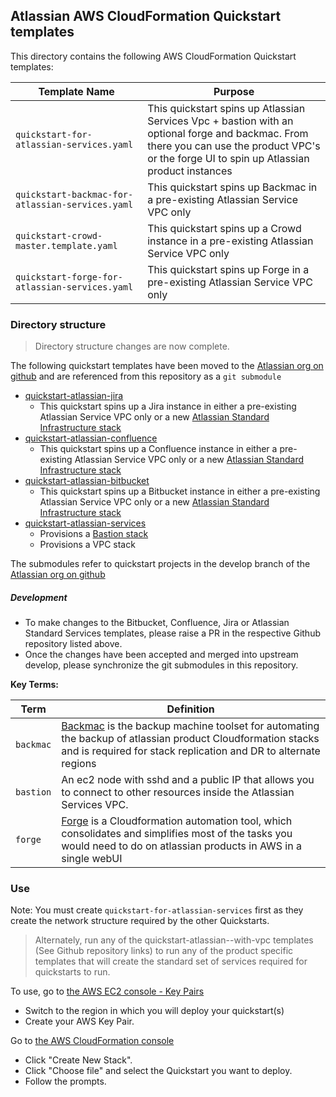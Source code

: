 ## Atlassian AWS CloudFormation Quickstart templates

This directory contains the following AWS CloudFormation Quickstart templates:

| Template Name | Purpose |
|---------------|-------------|
| `quickstart-for-atlassian-services.yaml` | This quickstart spins up Atlassian Services Vpc + bastion with an optional forge and backmac. From there you can use the product VPC's or the forge UI to spin up Atlassian product instances
| `quickstart-backmac-for-atlassian-services.yaml` | This quickstart spins up Backmac in a pre-existing Atlassian Service VPC only
| `quickstart-crowd-master.template.yaml` | This quickstart spins up a Crowd instance in a pre-existing Atlassian Service VPC only
| `quickstart-forge-for-atlassian-services.yaml` | This quickstart spins up Forge in a pre-existing Atlassian Service VPC only


### Directory structure

> Directory structure changes are now complete.

The following quickstart templates have been moved to the [Atlassian org on github](https://github.com/atlassian/) and are referenced from this repository as a `git submodule` 
  * [quickstart-atlassian-jira](https://github.com/atlassian/quickstart-atlassian-jira)
    - This quickstart spins up a Jira instance in either a pre-existing Atlassian Service VPC only or a new [Atlassian Standard Infrastructure stack](https://github.com/atlassian/quickstart-atlassian-services)
  * [quickstart-atlassian-confluence](https://github.com/atlassian/quickstart-atlassian-confluence)
      - This quickstart spins up a Confluence instance in either a pre-existing Atlassian Service VPC only or a new [Atlassian Standard Infrastructure stack](https://github.com/atlassian/quickstart-atlassian-services)
  * [quickstart-atlassian-bitbucket](https://github.com/atlassian/quickstart-atlassian-bitbucket)
      - This quickstart spins up a Bitbucket instance in either a pre-existing Atlassian Service VPC only or a new [Atlassian Standard Infrastructure stack](https://github.com/atlassian/quickstart-atlassian-services)
  * [quickstart-atlassian-services](https://github.com/atlassian/quickstart-atlassian-services) 
    - Provisions a [Bastion stack](https://github.com/atlassian/quickstart-atlassian-services/blob/master/quickstarts/quickstart-bastion-for-atlassian-services.yaml)
    - Provisions a VPC stack

The submodules refer to quickstart projects in the develop branch of the [Atlassian org on github](https://github.com/atlassian/)

##### Development

- To make changes to the Bitbucket, Confluence, Jira or Atlassian Standard Services templates, please raise a PR in the respective Github repository listed above.
- Once the changes have been accepted and merged into upstream develop, please synchronize the git submodules in this repository. 

**Key Terms:**

| Term | Definition |
|------|------------|
| `backmac` | [Backmac](https://community.atlassian.com/t5/Data-Center-articles/Introducing-Atlassian-CloudFormation-Backup-Machine/ba-p/881556#M25) is the backup machine toolset for automating the backup of atlassian product Cloudformation stacks and is required for stack replication and DR to alternate regions |
| `bastion` | An ec2 node with sshd and a public IP that allows you to connect to other resources inside the Atlassian Services VPC. |
| `forge` | [Forge](https://community.atlassian.com/t5/Data-Center-articles/Introducing-Atlassian-CloudFormation-Forge/ba-p/881551) is a Cloudformation automation tool, which consolidates and simplifies most of the tasks you would need to do on atlassian products in AWS in a single webUI  |

### Use

Note: You must create `quickstart-for-atlassian-services` first as they create the network structure required by the other Quickstarts. 
> Alternately, run any of the quickstart-atlassian-<PRODUCT>-with-vpc templates (See Github repository links) to run any of the product specific templates that will create the standard set of services required for quickstarts to run.  

To use, go to [the AWS EC2 console - Key Pairs](https://console.aws.amazon.com/ec2/v2/home?region=us-east-1#KeyPairs:sort=keyName) 

* Switch to the region in which you will deploy your quickstart(s)
* Create your AWS Key Pair.

Go to [the AWS CloudFormation console](https://console.aws.amazon.com/cloudformation/home?region=us-east-1)

* Click "Create New Stack".
* Click "Choose file" and select the Quickstart you want to deploy.
* Follow the prompts.

